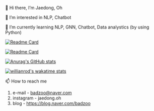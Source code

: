 👋 Hi there, I’m Jaedong, Oh 

👀 I’m interested in NLP, Chatbot

🌱 I’m currently learning NLP, GNN, Chatbot, Data analystics (by using Python)

[![Readme Card](https://github-readme-stats.vercel.app/api/pin/?username=Jaedong95&repo=projects&theme=dark&hide_border=true)](https://github.com/Jaedong95/projects)

[![Readme Card](https://github-readme-stats.vercel.app/api/pin/?username=Jaedong95&repo=python&theme=dark&hide_border=true)](https://github.com/Jaedong95/python)


[![Anurag's GitHub stats](https://github-readme-stats.vercel.app/api?username=Jaedong95&hide=prs&count_private=true&include_all_commits=true&theme=dracula&hide_border=false)](https://github.com/Jaedong95)

[![willianrod's wakatime stats](https://github-readme-stats.vercel.app/api/wakatime?username=Ollie&v=2&theme=dracula&layout=compact)](https://github.com/Jaedong95)

📫 How to reach me 
  1. e-mail  - badzoo@naver.com
  2. instagram  - jaedong.oh
  3. blog - https://blog.naver.com/badzoo

<!---
Jaedong95/Jaedong95 is a ✨ special ✨ repository because its `README.md` (this file) appears on your GitHub profile.
You can click the Preview link to take a look at your changes.
--->


